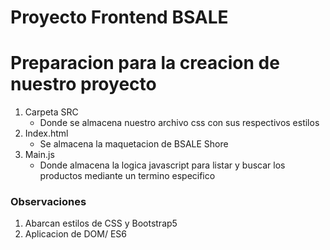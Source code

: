# Proyecto Frontend BSALE

# Preparacion para la creacion de nuestro proyecto
1. Carpeta SRC
    * Donde se almacena nuestro archivo css con sus respectivos estilos
2. Index.html
    * Se almacena la maquetacion de BSALE Shore
3. Main.js
    * Donde almacena la logica javascript para listar y buscar los productos mediante un termino especifico

###  Observaciones
1. Abarcan estilos de CSS y Bootstrap5
2. Aplicacion de DOM/ ES6 
